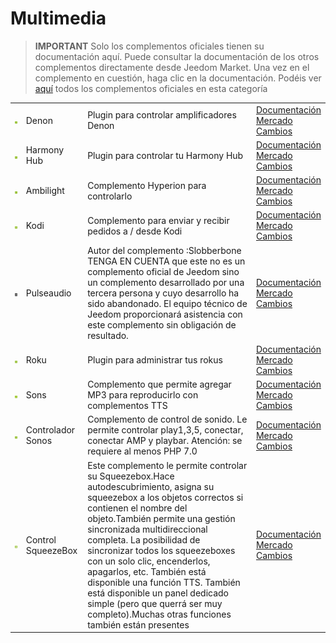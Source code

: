 
# Multimedia


>**IMPORTANT**
>Solo los complementos oficiales tienen su documentación aquí. Puede consultar la documentación de los otros complementos directamente desde Jeedom Market. Una vez en el complemento en cuestión, haga clic en la documentación.
>Podéis ver [aquí](https://market.jeedom.com/index.php?v=d&p=market&type=plugin&categorie=multimedia) todos los complementos oficiales en esta categoría


| | | | |
|--- | --- | --- | ---|
|<img src="denonavr/denonavr_icon.png" class="pluginLogo" width="100" />|Denon|Plugin para controlar amplificadores Denon|[Documentación](denonavr/index.md)<br/>[Mercado](https://market.jeedom.com/index.php?v=d&p=market_display&id=2077)<br/>[Cambios](denonavr/changelog.md)|
|<img src="harmonyhub/harmonyhub_icon.png" class="pluginLogo" width="100" />|Harmony Hub|Plugin para controlar tu Harmony Hub|[Documentación](harmonyhub/index.md)<br/>[Mercado](https://market.jeedom.com/index.php?v=d&p=market_display&id=1599)<br/>[Cambios](harmonyhub/changelog.md)|
|<img src="hyperion2/hyperion2_icon.png" class="pluginLogo" width="100" />|Ambilight|Complemento Hyperion para controlarlo|[Documentación](hyperion2/index.md)<br/>[Mercado](https://market.jeedom.com/index.php?v=d&p=market_display&id=1909)<br/>[Cambios](hyperion2/changelog.md)|
|<img src="kodi/kodi_icon.png" class="pluginLogo" width="100" />|Kodi|Complemento para enviar y recibir pedidos a / desde Kodi|[Documentación](kodi/index.md)<br/>[Mercado](https://market.jeedom.com/index.php?v=d&p=market_display&id=1398)<br/>[Cambios](kodi/changelog.md)|
|<img src="pulseaudio/pulseaudio_icon.png" class="pluginLogo" width="100" />|Pulseaudio|Autor del complemento :Slobberbone<br/>TENGA EN CUENTA que este no es un complemento oficial de Jeedom sino un complemento desarrollado por una tercera persona y cuyo desarrollo ha sido abandonado. El equipo técnico de Jeedom proporcionará asistencia con este complemento sin obligación de resultado.|[Documentación](pulseaudio/index.md)<br/>[Mercado](https://market.jeedom.com/index.php?v=d&p=market_display&id=2704)<br/>[Cambios](pulseaudio/changelog.md)|
|<img src="roku/roku_icon.png" class="pluginLogo" width="100" />|Roku|Plugin para administrar tus rokus|[Documentación](roku/index.md)<br/>[Mercado](https://market.jeedom.com/index.php?v=d&p=market_display&id=2301)<br/>[Cambios](roku/changelog.md)|
|<img src="songs/songs_icon.png" class="pluginLogo" width="100" />|Sons|Complemento que permite agregar MP3 para reproducirlo con complementos TTS|[Documentación](songs/index.md)<br/>[Mercado](https://market.jeedom.com/index.php?v=d&p=market_display&id=3794)<br/>[Cambios](songs/changelog.md)|
|<img src="sonos3/sonos3_icon.png" class="pluginLogo" width="100" />|Controlador Sonos|Complemento de control de sonido. Le permite controlar play1,3,5, conectar, conectar AMP y playbar. Atención: se requiere al menos PHP 7.0|[Documentación](sonos3/index.md)<br/>[Mercado](https://market.jeedom.com/index.php?v=d&p=market_display&id=1502)<br/>[Cambios](sonos3/changelog.md)|
|<img src="squeezeboxcontrol/squeezeboxcontrol_icon.png" class="pluginLogo" width="100" />|Control SqueezeBox|Este complemento le permite controlar su Squeezebox.Hace autodescubrimiento, asigna su squeezebox a los objetos correctos si contienen el nombre del objeto.También permite una gestión sincronizada multidireccional completa. La posibilidad de sincronizar todos los squeezeboxes con un solo clic, encenderlos, apagarlos, etc. También está disponible una función TTS. También está disponible un panel dedicado simple (pero que querrá ser muy completo).Muchas otras funciones también están presentes|[Documentación](squeezeboxcontrol/index.md)<br/>[Mercado](https://market.jeedom.com/index.php?v=d&p=market_display&id=1710)<br/>[Cambios](squeezeboxcontrol/changelog.md)|
